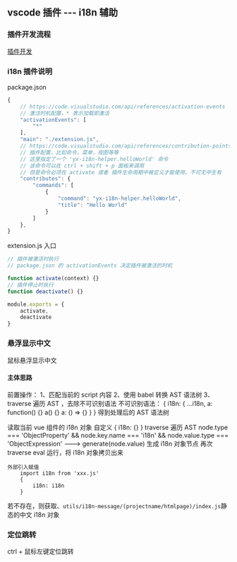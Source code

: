 ## vscode 插件 --- i18n 辅助

### 插件开发流程

[插件开发](https://www.cnblogs.com/linjunfu/p/13949044.html)


### i18n 插件说明

package.json
```javascript
{
    // https://code.visualstudio.com/api/references/activation-events
    // 激活时机配置，* 表示加载即激活
    "activationEvents": [
		"*"
	],
    "main": "./extension.js",
    // https://code.visualstudio.com/api/references/contribution-points
    // 插件配置，比如命令，菜单，视图等等
    // 这里指定了一个 'yx-i18n-helper.helloWorld' 命令
    // 该命令可以在 ctrl + shift + p 面板来调用
    // 但是命令必须在 activate 或者 插件生命周期中被定义才能使用，不可无中生有
	"contributes": {
		"commands": [
			{
				"command": "yx-i18n-helper.helloWorld",
				"title": "Hello World"
			}
		]
	},
}
```


extension.js
入口

```javascript
// 插件被激活时执行
// package.json 的 activationEvents 决定插件被激活的时机

function activate(context) {}
// 插件停止时执行
function deactivate() {}

module.exports = {
    activate,
    deactivate
}
```





### 悬浮显示中文

鼠标悬浮显示中文

#### 主体思路

前置操作：
1、匹配当前的 script 内容
2、使用 babel 转换 AST 语法树
3、traverse 遍历 AST ，去除不可识别语法
    不可识别语法：
    {
        i18n: {
            ...i18n,
            a: function() {}
            a() {}
            a: () => {}
        }
    }
得到处理后的 AST 语法树

读取当前 vue 组件的 i18n 对象
    自定义
        {
            i18n: {}
        }
        traverse 遍历 AST
        node.type === 'ObjectProperty' && node.key.name === 'i18n' && node.value.type === 'ObjectExpression' ---> generate(node.value) 生成 i18n 对象节点
        再次 traverse
        eval 运行，将 i18n 对象拷贝出来
         
    外部引入赋值
        import i18n from 'xxx.js'
        {
            i18n: i18n
        }
若不存在，则获取、`utils/i18n-message/(projectname/htmlpage)/index.js`静态的中文 i18n 对象
        



### 定位跳转

ctrl + 鼠标左键定位跳转